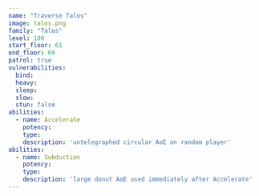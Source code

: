 ```yaml
---
name: "Traverse Talos"
image: talos.png
family: "Talos"
level: 100
start_floor: 61
end_floor: 69
patrol: true
vulnerabilities:
  bind: 
  heavy: 
  sleep: 
  slow: 
  stun: false
abilities:
  - name: Accelerate
    potency: 
    type: 
    description: 'untelegraphed circular AoE on random player'
abilities:
  - name: Subduction
    potency: 
    type: 
    description: 'large donut AoE used immediately after Accelerate'
---
```

